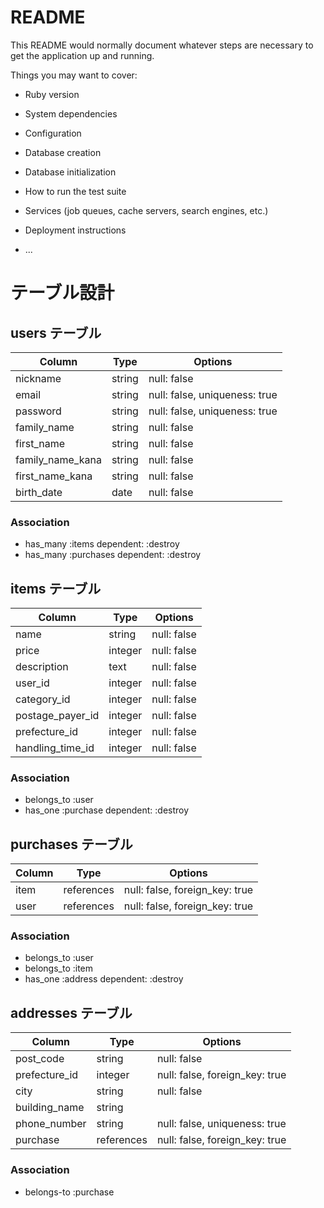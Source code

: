 # README

This README would normally document whatever steps are necessary to get the
application up and running.

Things you may want to cover:

* Ruby version

* System dependencies

* Configuration

* Database creation

* Database initialization

* How to run the test suite

* Services (job queues, cache servers, search engines, etc.)

* Deployment instructions

* ...

# テーブル設計

## users テーブル
| Column           | Type       | Options                        |
| ---------------- | ---------- | ------------------------------ |
| nickname         | string     | null: false                    |
| email            | string     | null: false, uniqueness: true  |
| password         | string     | null: false, uniqueness: true  |
| family_name      | string     | null: false                    |
| first_name       | string     | null: false                    |
| family_name_kana | string     | null: false                    |
| first_name_kana  | string     | null: false                    |
| birth_date       | date       | null: false                    |
### Association
- has_many :items dependent: :destroy
- has_many :purchases dependent: :destroy


## items テーブル
| Column           | Type       | Options                        |
| ---------------- | ---------- | ------------------------------ |
| name             | string     | null: false                    |
| price            | integer    | null: false                    |
| description      | text       | null: false                    |
| user_id          | integer    | null: false                    |
| category_id      | integer    | null: false                    |
| postage_payer_id | integer    | null: false                    |
| prefecture_id    | integer    | null: false                    |
| handling_time_id | integer    | null: false                    |
### Association
- belongs_to :user 
- has_one :purchase dependent: :destroy


## purchases テーブル
| Column           | Type       | Options                        |
| ---------------- | ---------- | ------------------------------ |
| item             | references | null: false, foreign_key: true |
| user             | references | null: false, foreign_key: true |
### Association
- belongs_to :user 
- belongs_to :item 
- has_one :address dependent: :destroy


## addresses テーブル
| Column           | Type       | Options                        |
| ---------------- | ---------- | ------------------------------ |
| post_code        | string     | null: false                    |
| prefecture_id    | integer    | null: false, foreign_key: true |
| city             | string     | null: false                    |
| building_name    | string     |                                |
| phone_number     | string     | null: false, uniqueness: true  |
| purchase         | references | null: false, foreign_key: true |
### Association
- belongs-to :purchase



